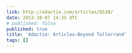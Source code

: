 ```yaml
---
link: http://adactio.com/articles/6510/
date: 2013-10-07 14:35 UTC
# published: false
published: true
title: 'Adactio: Articles—Beyond Tellerrand'
tags: []
---
```



